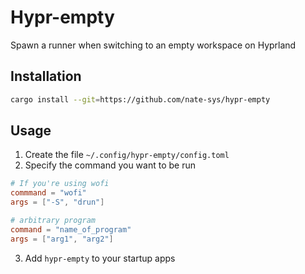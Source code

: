 # Hypr-empty
Spawn a runner when switching to an empty workspace on Hyprland

## Installation

```sh 
cargo install --git=https://github.com/nate-sys/hypr-empty
```

## Usage
1) Create the file `~/.config/hypr-empty/config.toml`
2) Specify the command you want to be run 
```toml
# If you're using wofi
commmand = "wofi"
args = ["-S", "drun"]

# arbitrary program
command = "name_of_program"
args = ["arg1", "arg2"]
```
3) Add `hypr-empty` to your startup apps
